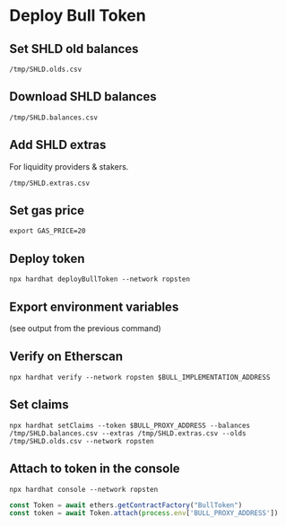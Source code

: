 # Deploy Bull Token

## Set SHLD old balances

`/tmp/SHLD.olds.csv`

## Download SHLD balances

`/tmp/SHLD.balances.csv`

## Add SHLD extras

For liquidity providers & stakers.

`/tmp/SHLD.extras.csv`

## Set gas price

`export GAS_PRICE=20`

## Deploy token

`npx hardhat deployBullToken --network ropsten`

## Export environment variables

(see output from the previous command)

## Verify on Etherscan

`npx hardhat verify --network ropsten $BULL_IMPLEMENTATION_ADDRESS`

## Set claims

`npx hardhat setClaims --token $BULL_PROXY_ADDRESS --balances /tmp/SHLD.balances.csv --extras /tmp/SHLD.extras.csv --olds /tmp/SHLD.olds.csv --network ropsten`

## Attach to token in the console

`npx hardhat console --network ropsten`

```javascript
const Token = await ethers.getContractFactory("BullToken")
const token = await Token.attach(process.env['BULL_PROXY_ADDRESS'])
```
